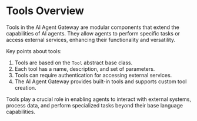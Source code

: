 # Tools Overview

Tools in the AI Agent Gateway are modular components that extend the capabilities of AI agents. They allow agents to perform specific tasks or access external services, enhancing their functionality and versatility.

Key points about tools:

1. Tools are based on the `Tool` abstract base class.
2. Each tool has a name, description, and set of parameters.
3. Tools can require authentication for accessing external services.
4. The AI Agent Gateway provides built-in tools and supports custom tool creation.

Tools play a crucial role in enabling agents to interact with external systems, process data, and perform specialized tasks beyond their base language capabilities.
